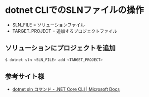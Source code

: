 # dotnet CLIでのSLNファイルの操作

* SLN_FILE = ソリューションファイル
* TARGET_PROJECT = 追加するプロジェクトファイル

## ソリューションにプロジェクトを追加

```sh
$ dotnet sln <SLN_FILE> add <TARGET_PROJECT>
```

## 参考サイト様

* [dotnet sln コマンド \- \.NET Core CLI \| Microsoft Docs](https://docs.microsoft.com/ja-jp/dotnet/core/tools/dotnet-sln)